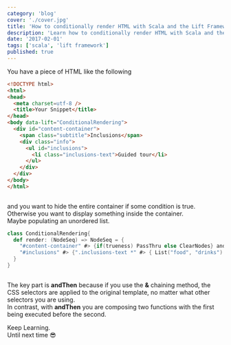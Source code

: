 ```yaml
---
category: 'blog'
cover: './cover.jpg'
title: 'How to conditionally render HTML with Scala and the Lift Framework'
description: 'Learn how to conditionally render HTML with Scala and the Lift Framework'
date: '2017-02-01'
tags: ['scala', 'lift framework']
published: true
---
```

<article class="prose prose-lg sm:prose lg:prose-lg xl:prose-xl">

You have a piece of HTML like the following

```html
<!DOCTYPE html>
<html>
<head>
  <meta charset=utf-8 />
  <title>Your Snippet</title>
</head>
<body data-lift="ConditionalRendering">
  <div id="content-container">
    <span class="subtitle">Inclusions</span>
    <div class="info">
      <ul id="inclusions">
        <li class="inclusions-text">Guided tour</li>
      </ul>
    </div>
  </div>
</body>
</html>
 
```

and you want to hide the entire container if some condition is true.  
Otherwise you want to display something inside the container.   
Maybe populating an unordered list.

```scala
class ConditionalRendering{
  def render: (NodeSeq) => NodeSeq = {
    "#content-container" #> {if(trueness) PassThru else ClearNodes} andThen
    "#inclusions" #> {".inclusions-text *" #> { List("food", "drinks") } }                     
  }
}
 
```

The key part is **andThen** because if you use the **&** chaining method, the CSS selectors are applied to the
original template, no matter what other selectors you are using.   
In contrast, with **andThen** you are composing two functions with the first being executed before the second.

Keep Learning.  
Until next time :sunglasses:

</article>